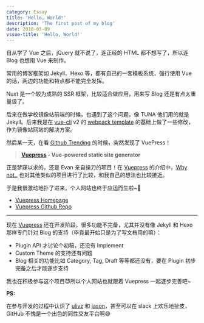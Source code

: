 ```yaml
---
category: Essay
title: 'Hello, World!'
description: 'The first post of my blog'
date: 2018-05-09
vssue-title: 'Hello, World!'
---
```



自从学了 Vue 之后，jQuery 就不说了，连正经的 HTML 都不想写了，所以连 Blog 也想用 Vue 来制作。

常用的博客框架如 Jekyll、Hexo 等，都有自己的一套模板系统，强行使用 Vue 的话，两边的功能和特点都不能完全发挥。

Nuxt 是一个较为成熟的 SSR 框架，比较适合做应用，用来写 Blog 还是有点太重量级了。

<!-- more -->

后来在做学校镜像站前端的时候，也遇到了这个问题，像 TUNA 他们用的就是 Jekyll。后来我是在 [vue-cli][vue-cli] v2 的 [webpack template][webpack template] 的基础上做了一些修改，作为镜像站网站的解决方案。

然后某一天，在看 [Github Trending][trending] 的时候，突然发现了 VuePress！

> **[Vuepress][vuepress] - Vue-powered static site generator**

正是梦寐以求的，还是 Evan 亲自操刀的项目！在 [Vuepress][vuepress] 的介绍中，[Why not..](https://vuepress.vuejs.org/guide/#why-not) 也对其他类似的项目进行了比较，和我自己的想法也比较接近。

于是我很激动地扑了进来，个人网站也终于应运而生啦~:tada:

- [Vuepress Homepage][vuepress]
- [Vuepress Github Repo][vuepress_repo]

---

现在 [Vuepress][vuepress] 还在开发阶段，很多功能不完备，尤其并没有像 Jekyll 和 Hexo 那样专门针对 Blog 的支持（毕竟最开始只是为了写文档用的嘛）：

- Plugin API 才讨论个初稿，还没有 Implement
- Custom Theme 的支持还有问题
- Blog 相关的功能比如 Category, Tag, Draft 等等都还没有，要在 Plugin 初步完备之后才能逐步支持

我也在积极参与这个项目:smiling_imp:所以个人网站也就跟着 Vuepress 一起逐步完善吧~

**PS:**

在参与开发的过程中认识了 [ulivz](https://github.com/ulivz) 和 [jason](https://github.com/ycmjason)，甚至可以在 slack 上欢乐地扯皮，GitHub 不愧是一个出色的同性交友平台啊:sweat_smile:


[vuepress]: <https://vuepress.vuejs.org/>  "Vuepress"
[vuepress_repo]: <https://github.com/vuejs/vuepress>  "Vuepress Repo"
[trending]: <https://github.com/trending>  "Github Trending"
[vue-cli]: <https://github.com/vuejs/vue-cli>  "vue-cli"
[webpack template]: <https://github.com/vuejs-templates/webpack>  "vue-webpack-template"

